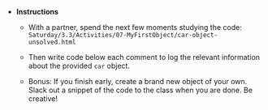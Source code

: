 * **Instructions**

    * With a partner, spend the next few moments studying the code: `Saturday/3.3/Activities/07-MyFirstObject/car-object-unsolved.html` 

    * Then write code below each comment to log the relevant information about the provided `car` object.

    * Bonus: If you finish early, create a brand new object of your own. Slack out a snippet of the code to the class when you are done. Be creative!